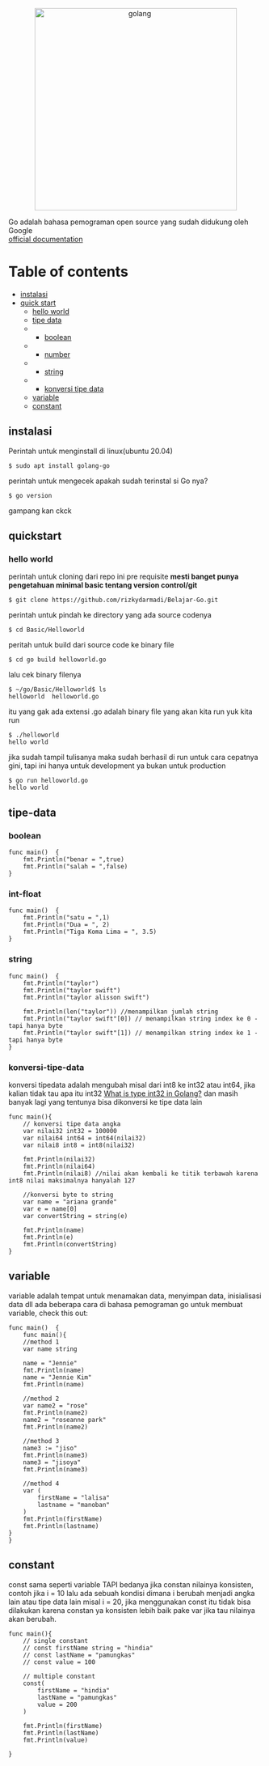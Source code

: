 <!--lint disable no-literal-urls-->

<p align="center">
  <a href="https://go.dev/">
    <img
      alt="golang"
      src="https://miro.medium.com/max/1200/0*1cn_mKQxd-Z0ikvT.png"
      width="400"
    />
  </a>
</p>

Go adalah bahasa pemograman open source yang sudah didukung oleh Google
<br>
[official documentation](https://go.dev/)
# Table of contents

* [instalasi](#instalasi)
* [quick start](#quickstart)
  * [hello world](#hello-world)
  * [tipe data](#tipe-data)
  * * [boolean](#boolean)
  * * [number](#int-float)
  * * [string](#string)
  * * [konversi tipe data](#konversi-tipe-data)
  * [variable](#variable)
  * [constant](#constant)
  


## instalasi
Perintah untuk menginstall di linux(ubuntu 20.04)
```console
$ sudo apt install golang-go
```
perintah untuk mengecek apakah sudah terinstal si Go nya?
```console
$ go version
```
gampang kan ckck

## quickstart
### hello world

perintah untuk cloning dari repo ini
pre requisite **mesti banget punya pengetahuan minimal basic tentang version control/git**
```console
$ git clone https://github.com/rizkydarmadi/Belajar-Go.git
```
perintah untuk pindah ke directory yang ada source codenya
```console
$ cd Basic/Helloworld
```
peritah untuk build dari source code ke binary file
```console
$ cd go build helloworld.go
```
lalu cek binary filenya
```console
$ ~/go/Basic/Helloworld$ ls
helloworld  helloworld.go
```
itu yang gak ada extensi .go adalah binary file yang akan kita run
yuk kita run
```console
$ ./helloworld 
hello world
```
jika sudah tampil tulisanya maka sudah berhasil di run
untuk cara cepatnya gini, tapi ini hanya untuk development ya bukan untuk production
```console
$ go run helloworld.go
hello world
```
## tipe-data
### boolean
```
func main()  {
	fmt.Println("benar = ",true)
	fmt.Println("salah = ",false)
}
```
### int-float
```
func main()  {
	fmt.Println("satu = ",1)
	fmt.Println("Dua = ", 2)
	fmt.Println("Tiga Koma Lima = ", 3.5)
}
```
### string
```
func main()  {
	fmt.Println("taylor")
	fmt.Println("taylor swift")
	fmt.Println("taylor alisson swift")

	fmt.Println(len("taylor")) //menampilkan jumlah string
	fmt.Println("taylor swift"[0]) // menampilkan string index ke 0 - tapi hanya byte
	fmt.Println("taylor swift"[1]) // menampilkan string index ke 1 - tapi hanya byte
}
```
### konversi-tipe-data
konversi tipedata adalah mengubah misal dari int8 ke int32 atau int64, jika kalian tidak tau apa itu int32 [What is type int32 in Golang?](https://www.educative.io/edpresso/what-is-type-int32-in-golang) dan masih banyak lagi yang tentunya bisa dikonversi ke tipe data lain

```
func main(){
	// konversi tipe data angka
	var nilai32 int32 = 100000
	var nilai64 int64 = int64(nilai32)
	var nilai8 int8 = int8(nilai32)

	fmt.Println(nilai32)
	fmt.Println(nilai64)
	fmt.Println(nilai8) //nilai akan kembali ke titik terbawah karena int8 nilai maksimalnya hanyalah 127

	//konversi byte to string
	var name = "ariana grande"
	var e = name[0]
	var convertString = string(e)

	fmt.Println(name) 
	fmt.Println(e)
	fmt.Println(convertString)
}
```

## variable
variable adalah tempat untuk menamakan data, menyimpan data, inisialisasi data dll
ada beberapa cara di bahasa pemograman go untuk membuat variable, check this out:
```
func main()  {
	func main(){
	//method 1
	var name string

	name = "Jennie"
	fmt.Println(name)
	name = "Jennie Kim"
	fmt.Println(name)

	//method 2
	var name2 = "rose"
	fmt.Println(name2)
	name2 = "roseanne park"
	fmt.Println(name2)

	//method 3
	name3 := "jiso"
	fmt.Println(name3)
	name3 = "jisoya"
	fmt.Println(name3)

	//method 4
	var (
		firstName = "lalisa"
		lastname = "manoban"
	)
	fmt.Println(firstName)
	fmt.Println(lastname)
}
}
```
## constant
const sama seperti variable TAPI bedanya jika constan nilainya konsisten, contoh jika i = 10 lalu ada sebuah kondisi dimana i berubah menjadi angka lain atau tipe data lain misal i = 20, jika menggunakan const itu tidak bisa dilakukan karena constan ya konsisten lebih baik pake var jika tau nilainya akan berubah.

```
func main(){
	// single constant
	// const firstName string = "hindia"
	// const lastName = "pamungkas"
	// const value = 100

	// multiple constant
	const(
		firstName = "hindia"
		lastName = "pamungkas"
		value = 200
	)

	fmt.Println(firstName)
	fmt.Println(lastName)
	fmt.Println(value)

}
```

